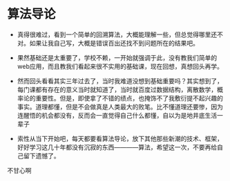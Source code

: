 # 算法导论

* 真得很难过，看到一个简单的回溯算法，大概能理解一些，但总觉得哪里还不对。如果让我自己写，大概是错误百出还找不到问题所在的结果吧。

* 果然基础还是太重要了，学校不赖，一开始就强调于此，没有教我们简单的web应用，而且教我们看起来很不实用的基础课，现在回想，真想回头再学。

* 然而回头看看其实三年过去了，当时我难道没想到基础重要吗？其实想到了，每门课都有存在的意义当时就知道了，当时就百度过数据结构，离散数学，概率论的重要性。但是，即使拿了不错的绩点，也掩饰不了我敷衍提不起兴趣的事实。道理都懂，但是不会做真是人类最大的败笔。比不懂道理还要惨，因为连醒悟的机会都没有，反而会一直觉得自己什么都懂，自以为是地井底生活一辈子

* 索性从当下开始吧，每天都要看算法导论，放下其他那些新潮的技术、框架，好好学习这几十年都没有沉寂的东西————算法，希望这一次，不要再给自己留下遗憾了。

不甘心啊